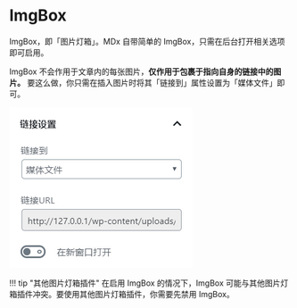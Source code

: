 # ImgBox

ImgBox，即「图片灯箱」。MDx 自带简单的 ImgBox，只需在后台打开相关选项即可启用。

ImgBox 不会作用于文章内的每张图片，**仅作用于包裹于指向自身的链接中的图片。** 要这么做，你只需在插入图片时将其「链接到」属性设置为「媒体文件」即可。

![Set Image](../img/imgbox.jpg)

!!! tip "其他图片灯箱插件"
    在启用 ImgBox 的情况下，ImgBox 可能与其他图片灯箱插件冲突。要使用其他图片灯箱插件，你需要先禁用 ImgBox。

